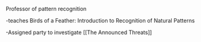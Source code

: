 Professor of pattern recognition

-teaches Birds of a Feather: Introduction to Recognition of Natural Patterns

-Assigned party to investigate [[The Announced Threats]]